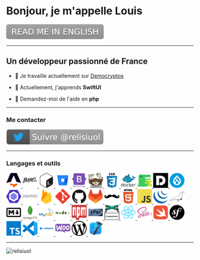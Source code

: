# Bonjour, je m'appelle Louis

[![Read me in English](https://raw.githubusercontent.com/relisiuol/relisiuol/main/assets/images/readme-en.svg)](https://github.com/relisiuol/relisiuol/blob/main/README.md)

---

## Un développeur passionné de France

- 🔭 Je travaille actuellement sur [Democryptos](https://apps.apple.com/app/id1562129035)

- 🌱 Actuellement, j'apprends **SwiftUI**

- 💬 Demandez-moi de l'aide en **php**

---

### Me contacter

[![relisiuol](https://raw.githubusercontent.com/relisiuol/relisiuol/main/assets/images/relisiuol-fr.svg)](https://twitter.com/relisiuol)

---

### Langages et outils

<p align="left">
    <a href="https://astro.build/" target="_blank" rel="noreferrer">
        <img src="https://raw.githubusercontent.com/relisiuol/relisiuol/main/assets/images/astrojs.svg" alt="astro" width="40" height="40"/>
    </a>
    <a href="https://babeljs.io/" target="_blank" rel="noreferrer">
        <img src="https://raw.githubusercontent.com/relisiuol/relisiuol/main/assets/images/babel.svg" alt="babel" width="40" height="40"/>
    </a>
    <a href="https://www.gnu.org/software/bash/" target="_blank" rel="noreferrer">
        <img src="https://raw.githubusercontent.com/relisiuol/relisiuol/main/assets/images/bash.svg" alt="bash" width="40" height="40"/>
    </a>
    <a href="https://bitbucket.org/" target="_blank" rel="noreferrer">
        <img src="https://raw.githubusercontent.com/relisiuol/relisiuol/main/assets/images/bitbucket.svg" alt="bitbucket" width="40" height="40"/>
    </a>
    <a href="https://getbootstrap.com/" target="_blank" rel="noreferrer">
        <img src="https://raw.githubusercontent.com/relisiuol/relisiuol/main/assets/images/bootstrap.svg" alt="bootstrap" width="40" height="40"/>
    </a>
    <a href="https://getcomposer.org/" target="_blank" rel="noreferrer">
        <img src="https://raw.githubusercontent.com/relisiuol/relisiuol/main/assets/images/composer.svg" alt="composer" width="40" height="40"/>
    </a>
    <a href="https://www.w3.org/Style/CSS/" target="_blank" rel="noreferrer">
        <img src="https://raw.githubusercontent.com/relisiuol/relisiuol/main/assets/images/css3.svg" alt="css3" width="40" height="40"/>
    </a>
    <a href="https://www.docker.com/" target="_blank" rel="noreferrer">
        <img src="https://raw.githubusercontent.com/relisiuol/relisiuol/main/assets/images/docker.svg" alt="docker" width="40" height="40"/>
    </a>
    <a href="https://docusaurus.io/" target="_blank" rel="noreferrer">
        <img src="https://raw.githubusercontent.com/relisiuol/relisiuol/main/assets/images/docusaurus.svg" alt="docusaurus" width="40" height="40"/>
    </a>
    <a href="https://www.dolibarr.org/" target="_blank" rel="noreferrer">
        <img src="https://raw.githubusercontent.com/relisiuol/relisiuol/main/assets/images/dolibarr.svg" alt="dolibarr" width="40" height="40"/>
    </a>
    <a href="https://www.drupal.org/" target="_blank" rel="noreferrer">
        <img src="https://raw.githubusercontent.com/relisiuol/relisiuol/main/assets/images/drupal.svg" alt="drupal" width="40" height="40"/>
    </a>
    <a href="https://eslint.org/" target="_blank" rel="noreferrer">
        <img src="https://raw.githubusercontent.com/relisiuol/relisiuol/main/assets/images/eslint.svg" alt="eslint" width="40" height="40"/>
    </a>
    <a href="https://expressjs.com/" target="_blank" rel="noreferrer">
        <img src="https://raw.githubusercontent.com/relisiuol/relisiuol/main/assets/images/expressjs.svg" alt="express" width="40" height="40"/>
    </a>
    <a href="https://firebase.google.com/" target="_blank" rel="noreferrer">
        <img src="https://raw.githubusercontent.com/relisiuol/relisiuol/main/assets/images/firebase.svg" alt="firebase" width="40" height="40"/>
    </a>
    <a href="https://git-scm.com/" target="_blank" rel="noreferrer">
        <img src="https://raw.githubusercontent.com/relisiuol/relisiuol/main/assets/images/git.svg" alt="git" width="40" height="40"/>
    </a>
    <a href="https://www.github.com/" target="_blank" rel="noreferrer">
        <img src="https://raw.githubusercontent.com/relisiuol/relisiuol/main/assets/images/github.svg" alt="github" width="40" height="40"/>
    </a>
    <a href="https://www.gitlab.com/" target="_blank" rel="noreferrer">
        <img src="https://raw.githubusercontent.com/relisiuol/relisiuol/main/assets/images/gitlab.svg" alt="gitlab" width="40" height="40"/>
    </a>
    <a href="https://handlebarsjs.com/" target="_blank" rel="noreferrer">
        <img src="https://raw.githubusercontent.com/relisiuol/relisiuol/main/assets/images/handlebars.svg" alt="handlebars" width="40" height="40"/>
    </a>
    <a href="https://www.w3.org/html/" target="_blank" rel="noreferrer">
        <img src="https://raw.githubusercontent.com/relisiuol/relisiuol/main/assets/images/html5.svg" alt="html5" width="40" height="40"/>
    </a>
    <a href="https://developer.mozilla.org/fr/docs/Web/JavaScript" target="_blank" rel="noreferrer">
        <img src="https://raw.githubusercontent.com/relisiuol/relisiuol/main/assets/images/javascript.svg" alt="javascript" width="40" height="40"/>
    </a>
    <a href="https://jquery.com/" target="_blank" rel="noreferrer">
        <img src="https://raw.githubusercontent.com/relisiuol/relisiuol/main/assets/images/jquery.svg" alt="jquery" width="40" height="40"/>
    </a>
    <a href="https://mariadb.org/" target="_blank" rel="noreferrer">
        <img src="https://raw.githubusercontent.com/relisiuol/relisiuol/main/assets/images/mariadb.svg" alt="mariadb" width="40" height="40"/>
    </a>
    <a href="https://commonmark.org/" target="_blank" rel="noreferrer">
        <img src="https://raw.githubusercontent.com/relisiuol/relisiuol/main/assets/images/markdown.svg" alt="markdown" width="40" height="40"/>
    </a>
    <a href="https://www.mongodb.com/" target="_blank" rel="noreferrer">
        <img src="https://raw.githubusercontent.com/relisiuol/relisiuol/main/assets/images/mongodb.svg" alt="mongodb" width="40" height="40"/>
    </a>
    <a href="https://www.mysql.com/" target="_blank" rel="noreferrer">
        <img src="https://raw.githubusercontent.com/relisiuol/relisiuol/main/assets/images/mysql.svg" alt="mysql" width="40" height="40"/>
    </a>
    <a href="https://nodejs.org/" target="_blank" rel="noreferrer">
        <img src="https://raw.githubusercontent.com/relisiuol/relisiuol/main/assets/images/nodejs.svg" alt="nodejs" width="40" height="40"/>
    </a>
    <a href="https://www.npmjs.com/" target="_blank" rel="noreferrer">
        <img src="https://raw.githubusercontent.com/relisiuol/relisiuol/main/assets/images/npmjs.svg" alt="npmjs" width="40" height="40"/>
    </a>
    <a href="https://www.php.net/" target="_blank" rel="noreferrer">
        <img src="https://raw.githubusercontent.com/relisiuol/relisiuol/main/assets/images/php.svg" alt="php" width="40" height="40"/>
    </a>
    <a href="https://github.com/puppeteer/puppeteer" target="_blank" rel="noreferrer">
        <img src="https://raw.githubusercontent.com/relisiuol/relisiuol/main/assets/images/puppeteer.svg" alt="puppeteer" width="40" height="40"/>
    </a>
    <a href="https://react.dev/" target="_blank" rel="noreferrer">
        <img src="https://raw.githubusercontent.com/relisiuol/relisiuol/main/assets/images/react.svg" alt="react" width="40" height="40"/>
    </a>
    <a href="https://sass-lang.com/" target="_blank" rel="noreferrer">
        <img src="https://raw.githubusercontent.com/relisiuol/relisiuol/main/assets/images/sass.svg" alt="sass" width="40" height="40"/>
    </a>
    <a href="https://www.swift.org/" target="_blank" rel="noreferrer">
        <img src="https://raw.githubusercontent.com/relisiuol/relisiuol/main/assets/images/swift.svg" alt="swift" width="40" height="40"/>
    </a>
    <a href="https://symfony.com/" target="_blank" rel="noreferrer">
        <img src="https://raw.githubusercontent.com/relisiuol/relisiuol/main/assets/images/symfony.svg" alt="symfony" width="40" height="40"/>
    </a>
    <a href="https://www.typescriptlang.org/" target="_blank" rel="noreferrer">
        <img src="https://raw.githubusercontent.com/relisiuol/relisiuol/main/assets/images/typescript.svg" alt="typescript" width="40" height="40"/>
    </a>
    <a href="https://code.visualstudio.com/" target="_blank" rel="noreferrer">
        <img src="https://raw.githubusercontent.com/relisiuol/relisiuol/main/assets/images/vscode.svg" alt="vscode" width="40" height="40"/>
    </a>
    <a href="https://webpack.js.org/" target="_blank" rel="noreferrer">
        <img src="https://raw.githubusercontent.com/relisiuol/relisiuol/main/assets/images/webpack.svg" alt="webpack" width="40" height="40"/>
    </a>
    <a href="https://woocommerce.com/" target="_blank" rel="noreferrer">
        <img src="https://raw.githubusercontent.com/relisiuol/relisiuol/main/assets/images/woocommerce.svg" alt="woocommerce" width="40" height="40"/>
    </a>
    <a href="https://wordpress.org/" target="_blank" rel="noreferrer">
        <img src="https://raw.githubusercontent.com/relisiuol/relisiuol/main/assets/images/wordpress.svg" alt="wordpress" width="40" height="40"/>
    </a>
    <a href="https://developer.apple.com/xcode/" target="_blank" rel="noreferrer">
        <img src="https://raw.githubusercontent.com/relisiuol/relisiuol/main/assets/images/xcode.svg" alt="xcode" width="40" height="40"/>
    </a>
</p>

---

![relisiuol](https://github-readme-stats.vercel.app/api?username=relisiuol&show_icons=true&locale=fr)
